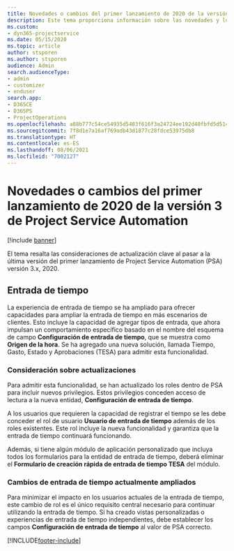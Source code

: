 ```yaml
---
title: Novedades o cambios del primer lanzamiento de 2020 de la versión 3.x de Project Service Automation
description: Este tema proporciona información sobre las novedades y los cambios en el primer lanzamiento de Project Service Automation versión 3, 2020.
ms.custom:
- dyn365-projectservice
ms.date: 05/15/2020
ms.topic: article
author: stsporen
ms.author: stsporen
audience: Admin
search.audienceType:
- admin
- customizer
- enduser
search.app:
- D365CE
- D365PS
- ProjectOperations
ms.openlocfilehash: a88b777c54ce54935d5483f616f3a24724ee192d40fbfd5d514f990e958dd5ea
ms.sourcegitcommit: 7f8d1e7a16af769adb43d1877c28fdce53975db8
ms.translationtype: HT
ms.contentlocale: es-ES
ms.lasthandoff: 08/06/2021
ms.locfileid: "7002127"
---
```

# <a name="whats-new-or-changed-in-project-service-automation-version-3-wave-1-2020"></a>Novedades o cambios del primer lanzamiento de 2020 de la versión 3 de Project Service Automation

[!include [banner](../includes/psa-now-project-operations.md)]

El tema resalta las consideraciones de actualización clave al pasar a la última versión del primer lanzamiento de Project Service Automation (PSA) versión 3.x, 2020.

## <a name="time-entry"></a>Entrada de tiempo
La experiencia de entrada de tiempo se ha ampliado para ofrecer capacidades para ampliar la entrada de tiempo en más escenarios de clientes. Esto incluye la capacidad de agregar tipos de entrada, que ahora impulsan un comportamiento específico basado en el nombre del esquema de campo **Configuración de entrada de tiempo**, que se muestra como **Origen de la hora**. Se ha agregado una nueva solución, llamada Tiempo, Gasto, Estado y Aprobaciones (TESA) para admitir esta funcionalidad.

### <a name="upgrade-consideration"></a>Consideración sobre actualizaciones
Para admitir esta funcionalidad, se han actualizado los roles dentro de PSA para incluir nuevos privilegios. Estos privilegios conceden acceso de lectura a la nueva entidad, **Configuración de entrada de tiempo**.

A los usuarios que requieren la capacidad de registrar el tiempo se les debe conceder el rol de usuario **Usuario de entrada de tiempo** además de los roles existentes. Este rol incluye la nueva funcionalidad y garantiza que la entrada de tiempo continuará funcionando.

Además, si tiene algún módulo de aplicación personalizado que incluya todos los formularios para la entidad de entrada de tiempo, deberá eliminar el **Formulario de creación rápida de entrada de tiempo TESA** del módulo.

### <a name="currently-extended-time-entry-changes"></a>Cambios de entrada de tiempo actualmente ampliados
Para minimizar el impacto en los usuarios actuales de la entrada de tiempo, este cambio de rol es el único requisito central necesario para continuar utilizando la entrada de tiempo. Si ha creado vistas personalizadas o experiencias de entrada de tiempo independientes, debe establecer los campos **Configuración de entrada de tiempo** al valor de PSA correcto.


[!INCLUDE[footer-include](../includes/footer-banner.md)]